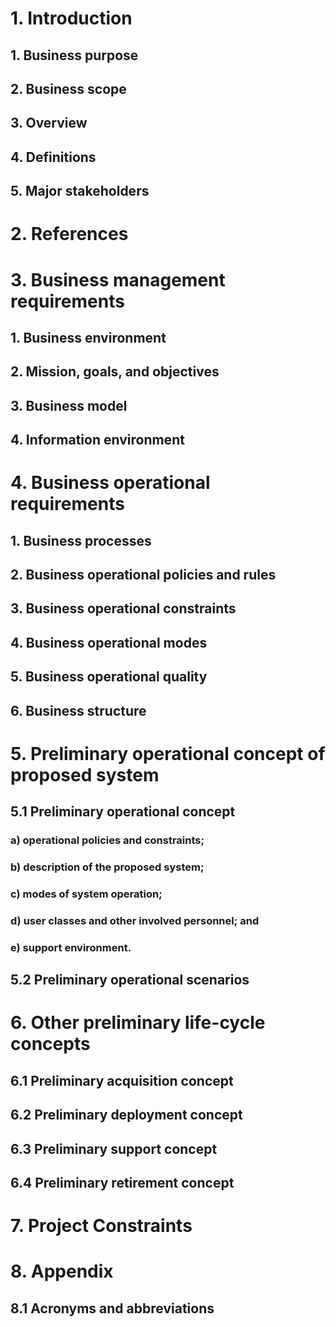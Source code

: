 # 1. Introduction
## 1. Business purpose
## 2. Business scope
## 3. Overview
## 4. Definitions 
## 5. Major stakeholders 
# 2. References
# 3. Business management requirements
## 1. Business environment
## 2. Mission, goals, and objectives
## 3. Business model
## 4. Information environment
# 4. Business operational requirements
## 1. Business processes
## 2. Business operational policies and rules
## 3. Business operational constraints
## 4. Business operational modes
## 5. Business operational quality
## 6. Business structure
# 5. Preliminary operational concept of proposed system
## 5.1 Preliminary operational concept
### a) operational policies and constraints;
### b) description of the proposed system;
### c) modes of system operation;
### d) user classes and other involved personnel; and
### e) support environment.
## 5.2 Preliminary operational scenarios
# 6. Other preliminary life-cycle concepts
## 6.1 Preliminary acquisition concept
## 6.2 Preliminary deployment concept
## 6.3 Preliminary support concept
## 6.4 Preliminary retirement concept
# 7. Project Constraints
# 8. Appendix
## 8.1 Acronyms and abbreviations

